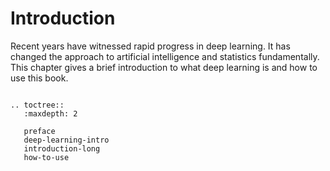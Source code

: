 # Introduction

Recent years have witnessed rapid progress in deep learning. It has
changed the approach to artificial intelligence and statistics
fundamentally. This chapter gives a brief introduction to what deep
learning is and how to use this book.

```eval_rst

.. toctree::
   :maxdepth: 2

   preface
   deep-learning-intro
   introduction-long
   how-to-use

```
